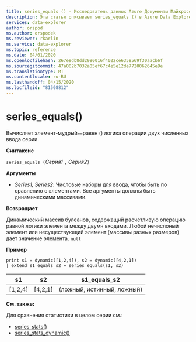 ```yaml
---
title: series_equals () - Исследователь данных Azure Документы Майкрософт
description: Эта статья описывает series_equals () в Azure Data Explorer.
services: data-explorer
author: orspod
ms.author: orspodek
ms.reviewer: rkarlin
ms.service: data-explorer
ms.topic: reference
ms.date: 04/01/2020
ms.openlocfilehash: 267e9db8dd2980016f4022ce6358569f30aacb6f
ms.sourcegitcommit: 47a002b7032a05ef67c4e5e12de7720062645e9e
ms.translationtype: MT
ms.contentlocale: ru-RU
ms.lasthandoff: 04/15/2020
ms.locfileid: "81508812"
---
```

# <a name="series_equals"></a>series_equals()

Вычисляет элемент-мудрый`==`равен () логика операции двух численных ввода серии.

**Синтаксис**

`series_equals (`*Серия1* `,` *Серия2*`)`

**Аргументы**

* *Series1, Series2*: Числовые наборы для ввода, чтобы быть по сравнению с элементами. Все аргументы должны быть динамическими массивами. 

**Возвращает**

Динамический массив булеанов, содержащий расчетливую операцию равной логики элемента между двумя входами. Любой нечислоный элемент или несуществующий элемент (массивы разных размеров) дает значение элемента. `null`

**Пример**

```kusto
print s1 = dynamic([1,2,4]), s2 = dynamic([4,2,1])
| extend s1_equals_s2 = series_equals(s1, s2)
```

|s1|s2|s1_equals_s2|
|---|---|---|
|[1,2,4]|[4,2,1]|(ложный, истинный, ложный)|

**См. также:**

Для сравнения статистики в целом серии см.:
* [series_stats()](series-statsfunction.md)
* [series_stats_dynamic()](series-stats-dynamicfunction.md)